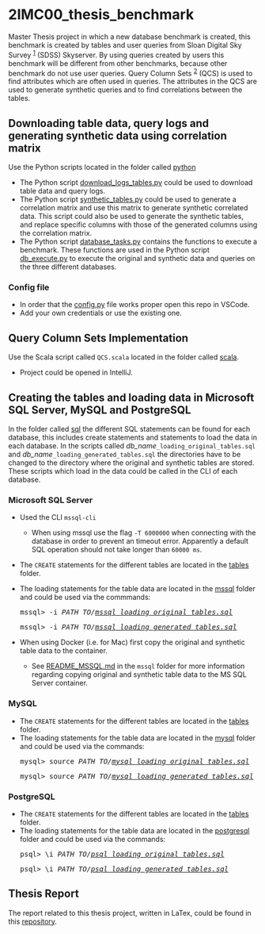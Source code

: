 # 2IMC00_thesis_benchmark
Master Thesis project in which a new database benchmark is created, this benchmark is created by tables and user queries from Sloan Digital Sky Survey <sup>[1]</sup> (SDSS) Skyserver. By using queries created by users this benchmark will be different from other benchmarks, because other benchmark do not use user queries. Query Column Sets <sup>[2]</sup> (QCS) is used to find attributes which are often used in queries. The attributes in the QCS are used to generate synthetic queries and to find correlations between the tables.

[1]: http://skyserver.sdss.org/dr16/en/home.aspx
[2]: https://people.eecs.berkeley.edu/~apanda/assets/papers/eurosys13.pdf

## Downloading table data, query logs and generating synthetic data using correlation matrix
Use the Python scripts located in the folder called [python](code/python)
* The Python script [download_logs_tables.py](code/python/download_logs_tables.py) could be used to download table data and query logs.
* The Python script [synthetic_tables.py](code/python/synthetic_tables.py) could be used to generate a correlation matrix and use this matrix to generate synthetic correlated data. This script could also be used to generate the synthetic tables, and replace specific columns with those of the generated columns using the correlation matrix.
* The Python script [database_tasks.py](code/python/database_tasks.py) contains the functions to execute a benchmark. These functions are used in the Python script [db_execute.py](code/python/db_execute.py) to execute the original and synthetic data and queries on the three different databases.

### Config file
* In order that the [config.py](code/python/config.py) file works proper open this repo in VSCode.
* Add your own credentials or use the existing one.

## Query Column Sets Implementation
Use the Scala script called `QCS.scala` located in the folder called [scala](code/scala/dbBenchmarkSkyserver/src/main/scala/).
* Project could be opened in IntelliJ.

## Creating the tables and loading data in Microsoft SQL Server, MySQL and PostgreSQL
In the folder called [sql](code/sql) the different SQL statements can be found for each database, this includes create statements and statements to load the data in each database. In the scripts called *db_name*`_loading_original_tables.sql` and *db_name*`_loading_generated_tables.sql` the directories have to be changed to the directory where the original and synthetic tables are stored. These scripts which load in the data could be called in the CLI of each database.

### Microsoft SQL Server
* Used the CLI `mssql-cli`
  * When using mssql use the flag `-T 6000000` when connecting with the database in order to prevent an timeout error. Apparently a default SQL operation should not take longer than `60000 ms`.
* The `CREATE` statements for the different tables are located in the [tables](code/sql/mssql/tables) folder.
* The loading statements for the table data are located in the [mssql](code/sql/mssql) folder and could be used via the commmands: <pre>mssql> -i <i>PATH_TO/[mssql_loading_original_tables.sql](code/sql/mssql/mssql_loading_original_tables.sql)</i></pre> <pre>mssql> -i <i>PATH_TO/[mssql_loading_generated_tables.sql](code/sql/mssql/mssql_loading_generated_tables.sql)</i></pre>

* When using Docker (i.e. for Mac) first copy the original and synthetic table data to the container.
  * See [README_MSSQL.md](code/sql/mssql/README_MSSQL.md) in the `mssql` folder for more information regarding copying original and synthetic table data to the MS SQL Server container.

### MySQL
* The `CREATE` statements for the different tables are located in the [tables](code/sql/mssql/tables) folder.
* The loading statements for the table data are located in the [mysql](code/sql/mysql) folder and could be used via the commands: <pre>mysql> source <i>PATH_TO/[mysql_loading_original_tables.sql](code/sql/mysql/mysql_loading_original_tables.sql)</i></pre> <pre>mysql> source <i>PATH_TO/[mysql_loading_generated_tables.sql](code/sql/mysql/mysql_loading_generated_tables.sql)</i></pre>

### PostgreSQL
* The `CREATE` statements for the different tables are located in the [tables](code/sql/mssql/tables) folder.
* The loading statements for the table data are located in the [postgresql](code/sql/postgresql) folder and could be used via the commands: <pre>psql> \i <i>PATH_TO/[psql_loading_original_tables.sql](code/sql/postgresql/psql_loading_original_tables.sql)</i></pre> <pre>psql> \i <i>PATH_TO/[psql_loading_generated_tables.sql](code/sql/postgresql/psql_loading_generated_tables.sql)</i></pre>


## Thesis Report
The report related to this thesis project, written in LaTex, could be found in this [repository](https://github.com/TxEddy/2IMC00_thesis_report).
